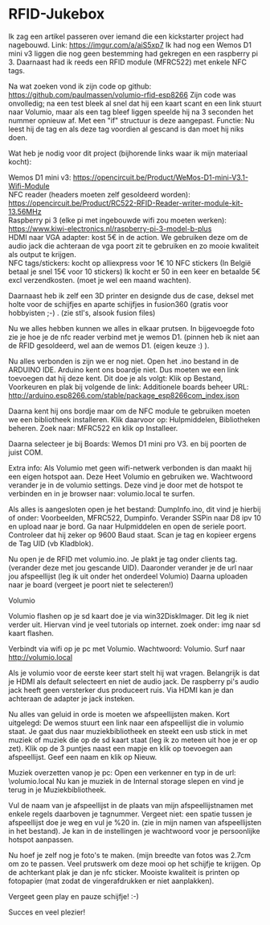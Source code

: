 # RFID-Jukebox

Ik zag een artikel passeren over iemand die een kickstarter project had nagebouwd.
Link: https://imgur.com/a/aiS5xp7
Ik had nog een Wemos D1 mini v3 liggen die nog geen bestemming had gekregen en een raspberry pi 3. Daarnaast had ik reeds een RFID module (MFRC522) met enkele NFC tags.

Na wat zoeken vond ik zijn code op github: https://github.com/paulmassen/volumio-rfid-esp8266
Zijn code was onvolledig; na een test bleek al snel dat hij een kaart scant en een link stuurt naar Volumio, maar als een tag bleef liggen speelde hij na 3 seconden het nummer opnieuw af. Met een "if" structuur is deze aangepast. Functie: Nu leest hij de tag en als deze tag voordien al gescand is dan moet hij niks doen.



Wat heb je nodig voor dit project (bijhorende links waar ik mijn materiaal kocht):

Wemos D1 mini v3: https://opencircuit.be/Product/WeMos-D1-mini-V3.1-Wifi-Module</br>
NFC reader (headers moeten zelf gesoldeerd worden): https://opencircuit.be/Product/RC522-RFID-Reader-writer-module-kit-13.56MHz</br>
Raspberry pi 3 (elke pi met ingebouwde wifi zou moeten werken): https://www.kiwi-electronics.nl/raspberry-pi-3-model-b-plus</br>
HDMI naar VGA adapter: kost 5€ in de action. We gebruiken deze om de audio jack die achteraan de vga poort zit te gebruiken en zo mooie kwaliteit als output te krijgen.</br>
NFC tags/stickers: kocht op alliexpress voor 1€ 10 NFC stickers (In België betaal je snel 15€ voor 10 stickers) Ik kocht er 50 in een keer en betaalde 5€ excl verzendkosten. (moet je wel een maand wachten).

Daarnaast heb ik zelf een 3D printer en designde dus de case, deksel met holte voor de schijfjes en aparte schijfjes in fusion360 (gratis voor hobbyisten ;-) . (zie stl's, alsook fusion files)

Nu we alles hebben kunnen we alles in elkaar prutsen. In bijgevoegde foto zie je hoe je de nfc reader verbind met je wemos D1. (pinnen heb ik niet aan de RFID gesoldeerd, wel aan de wemos D1. (eigen keuze :) ).

Nu alles verbonden is zijn we er nog niet. Open het .ino bestand in de ARDUINO IDE.
Arduino kent ons boardje niet. Dus moeten we een link toevoegen dat hij deze kent. Dit doe je als volgt:
Klik op Bestand, Voorkeuren en plak bij volgende de link: Additionele boards beheer URL: http://arduino.esp8266.com/stable/package_esp8266com_index.json

Daarna kent hij ons bordje maar om de NFC module te gebruiken moeten we een bibliotheek installeren. Klik daarvoor op: Hulpmiddelen, Bibliotheken beheren. Zoek naar: MFRC522 en klik op Installeer.

Daarna selecteer je bij Boards: Wemos D1 mini pro V3. en bij poorten de juist COM.

Extra info: Als Volumio met geen wifi-netwerk verbonden is dan maakt hij een eigen hotspot aan. Deze Heet Volumio en gebruiken we.
Wachtwoord verander je in de volumio settings. Deze vind je door met de hotspot te verbinden en in je browser naar: volumio.local te surfen.

Als alles is aangesloten open je het bestand: DumpInfo.ino, dit vind je hierbij of onder: Voorbeelden, MFRC522, Dumpinfo.
Verander SSPin naar D8 ipv 10 en upload naar je bord. Ga naar Hulpmiddelen en open de seriele poort. Controleer dat hij zeker op 9600 Baud staat. Scan je tag en kopieer ergens de Tag UID (vb Kladblok).

Nu open je de RFID met volumio.ino. Je plakt je tag onder clients tag. (verander deze met jou gescande UID).
Daaronder verander je de url naar jou afspeellijst (leg ik uit onder het onderdeel Volumio)
Daarna uploaden naar je board (vergeet je poort niet te selecteren!)



Volumio

Volumio flashen op je sd kaart doe je via win32DiskImager. Dit leg ik niet verder uit. Hiervan vind je veel tutorials op internet. zoek onder: img naar sd kaart flashen.

Verbindt via wifi op je pc met Volumio. Wachtwoord: Volumio. Surf naar http://volumio.local

Als je volumio voor de eerste keer start stelt hij wat vragen. Belangrijk is dat je HDMI als default selecteert en niet de audio jack. De raspberry pi's audio jack heeft geen versterker dus produceert ruis. Via HDMI kan je dan achteraan de adapter je jack insteken.

Nu alles van geluid in orde is moeten we afspeellijsten maken. Kort uitgelegd: De wemos stuurt een link naar een afspeellijst die in volumio staat. Je gaat dus naar muziekbibliotheek en steekt een usb stick in met muziek of muziek die op de sd kaart staat (leg ik zo meteen uit hoe je er op zet). Klik op de 3 puntjes naast een mapje en klik op toevoegen aan afspeellijst. Geef een naam en klik op Nieuw.


Muziek overzetten vanop je pc:
Open een verkenner en typ in de url: \\volumio.local
Nu kan je muziek in de Internal storage slepen en vind je terug in je Muziekbibliotheek.


Vul de naam van je afspeellijst in de plaats van mijn afspeellijstnamen met enkele regels daarboven je tagnummer. Vergeet niet: een spatie tussen je afspeellijst doe je weg en vul je %20 in. (zie in mijn namen van afspeellijsten in het bestand).
Je kan in de instellingen je wachtwoord voor je persoonlijke hotspot aanpassen.


Nu hoef je zelf nog je foto's te maken. (mijn breedte van fotos was 2.7cm om zo te passen. Veel prutswerk om deze mooi op het schijfje te krijgen. Op de achterkant plak je dan je nfc sticker. Mooiste kwaliteit is printen op fotopapier (mat zodat de vingerafdrukken er niet aanplakken).

Vergeet geen play en pauze schijfje! :-)

Succes en veel plezier!
